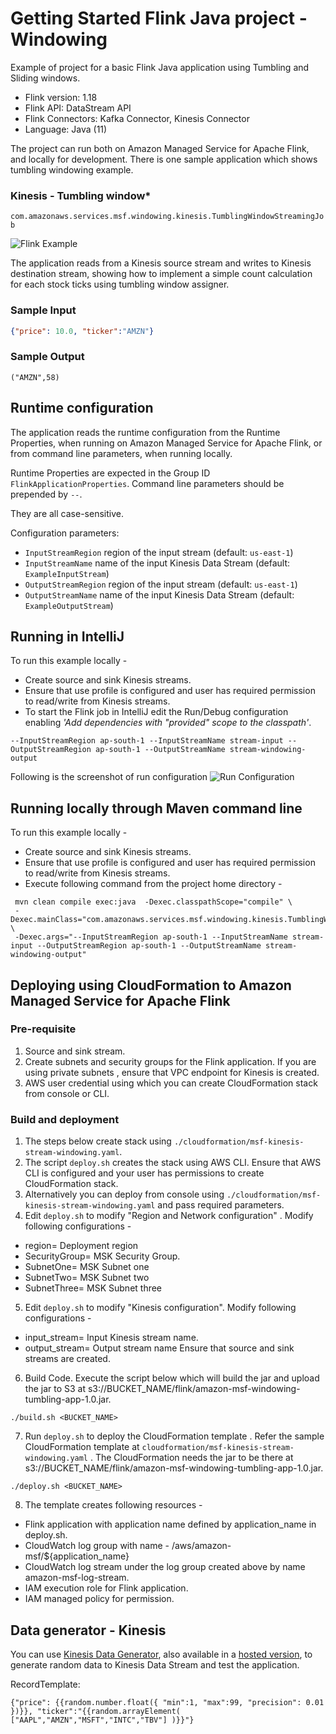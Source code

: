 # Getting Started Flink Java project - Windowing

Example of project for a basic Flink Java application using Tumbling and Sliding windows.

* Flink version: 1.18
* Flink API: DataStream API
* Flink Connectors: Kafka Connector, Kinesis Connector
* Language: Java (11)

The project can run both on Amazon Managed Service for Apache Flink, and locally for development.
There is one sample application which shows tumbling windowing example. 

### Kinesis - Tumbling window*
`com.amazonaws.services.msf.windowing.kinesis.TumblingWindowStreamingJob`

![Flink Example](images/flink-kinesis-example.png)

The application reads from a Kinesis source stream and writes to Kinesis destination stream,
showing how to implement a simple count calculation for each stock ticks using tumbling window assigner.

### Sample Input
```json
{"price": 10.0, "ticker":"AMZN"}
```
### Sample Output
```
("AMZN",58)
```

## Runtime configuration

The application reads the runtime configuration from the Runtime Properties, when running on Amazon Managed Service for
Apache Flink, or from command line parameters, when running locally.

Runtime Properties are expected in the Group ID `FlinkApplicationProperties`.
Command line parameters should be prepended by `--`.

They are all case-sensitive.

Configuration parameters:

* `InputStreamRegion` region of the input stream (default: `us-east-1`)
* `InputStreamName` name of the input Kinesis Data Stream (default: `ExampleInputStream`)
* `OutputStreamRegion` region of the input stream (default: `us-east-1`)
* `OutputStreamName` name of the input Kinesis Data Stream (default: `ExampleOutputStream`)

## Running in IntelliJ
To run this example locally -
* Create source and sink Kinesis streams.
* Ensure that use profile is configured and user has required permission to read/write from Kinesis streams.
* To start the Flink job in IntelliJ edit the Run/Debug configuration enabling *'Add dependencies with "provided" scope to
the classpath'*.

```
--InputStreamRegion ap-south-1 --InputStreamName stream-input --OutputStreamRegion ap-south-1 --OutputStreamName stream-windowing-output
```

Following is the screenshot of run configuration
![Run Configuration](images/runConfiguration.png)
## Running locally through Maven command line
To run this example locally -
* Create source and sink Kinesis streams.
* Ensure that use profile is configured and user has required permission to read/write from Kinesis streams.
* Execute following command from the project home directory -
```
 mvn clean compile exec:java  -Dexec.classpathScope="compile" \
 -Dexec.mainClass="com.amazonaws.services.msf.windowing.kinesis.TumblingWindowStreamingJob" \
 -Dexec.args="--InputStreamRegion ap-south-1 --InputStreamName stream-input --OutputStreamRegion ap-south-1 --OutputStreamName stream-windowing-output" 

```
## Deploying using CloudFormation to Amazon Managed Service for Apache Flink
### Pre-requisite
1. Source and sink stream. 
2. Create subnets and security groups for the Flink application. If you are using private subnets , ensure that VPC endpoint for Kinesis is created. 
3. AWS user credential using which you can create CloudFormation stack from console or CLI.

### Build and deployment
1. The steps below create stack using `./cloudformation/msf-kinesis-stream-windowing.yaml`.
2. The script `deploy.sh` creates the stack using AWS CLI. Ensure that AWS CLI is configured and your user has permissions to create CloudFormation stack.
3. Alternatively you can deploy from console using `./cloudformation/msf-kinesis-stream-windowing.yaml` and pass required parameters.
4. Edit `deploy.sh` to modify  "Region and Network configuration" . Modify following configurations -
* region= Deployment region
* SecurityGroup= MSK Security Group.
* SubnetOne= MSK Subnet one
* SubnetTwo= MSK Subnet two
* SubnetThree= MSK Subnet three

5. Edit `deploy.sh` to modify "Kinesis configuration". Modify following configurations -
* input_stream= Input Kinesis stream name.
* output_stream= Output stream name
  Ensure that source and sink streams are created.

6. Build Code. Execute the script below which will build the jar and upload the jar to S3 at s3://BUCKET_NAME/flink/amazon-msf-windowing-tumbling-app-1.0.jar.
```shell
./build.sh <BUCKET_NAME>
```
7. Run `deploy.sh` to deploy the CloudFormation template . Refer the sample CloudFormation template at `cloudformation/msf-kinesis-stream-windowing.yaml` .
   The CloudFormation needs the jar to be there at s3://BUCKET_NAME/flink/amazon-msf-windowing-tumbling-app-1.0.jar.

```
./deploy.sh <BUCKET_NAME> 
```
8. The template creates following resources -
* Flink application with application name defined by application_name in deploy.sh.
* CloudWatch log group with name - /aws/amazon-msf/${application_name}
* CloudWatch log stream under the log group created above by name amazon-msf-log-stream.
* IAM execution role for Flink application. 
* IAM managed policy for permission.


## Data generator - Kinesis
You can use [Kinesis Data Generator](https://github.com/awslabs/amazon-kinesis-data-generator),
also available in a [hosted version](https://awslabs.github.io/amazon-kinesis-data-generator/web/producer.html),
to generate random data to Kinesis Data Stream and test the application.

RecordTemplate:

`{"price": {{random.number.float({
"min":1,
"max":99,
"precision": 0.01
})}}, "ticker":"{{random.arrayElement(
["AAPL","AMZN","MSFT","INTC","TBV"]
)}}"}`

